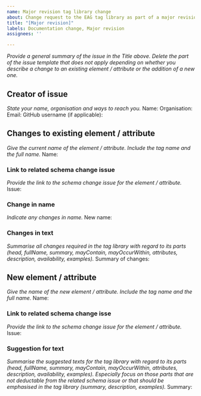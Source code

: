 ```yaml
---
name: Major revision tag library change
about: Change request to the EAG tag library as part of a major revision
title: "[Major revision]"
labels: Documentation change, Major revision
assignees: ''

---
```


_Provide a general summary of the issue in the Title above._
_Delete the part of the issue template that does not apply depending on whether you describe a change to an existing element / attribute or the addition of a new one._

## Creator of issue
_State your name, organisation and ways to reach you._
Name:
Organisation:
Email:
GitHub username (if applicable):

## Changes to existing element / attribute
_Give the current name of the element / attribute. Include the tag name and the full name._
Name:

### Link to related schema change issue
_Provide the link to the schema change issue for the element / attribute._
Issue:

### Change in name
_Indicate any changes in name._
New name:

### Changes in text
_Summarise all changes required in the tag library with regard to its parts (head, fullName, summary, mayContain, mayOccurWithin, attributes, description, availability, examples)._
Summary of changes:

## New element / attribute
_Give the name of the new element / attribute. Include the tag name and the full name._
Name:

### Link to related schema change isse
_Provide the link to the schema change issue for the element / attribute._
Issue:

### Suggestion for text
_Summarise the suggested texts for the tag library with regard to its parts (head, fullName, summary, mayContain, mayOccurWithin, attributes, description, availability, examples). Especially focus on those parts that are not deductable from the related schema issue or that should be emphasised in the tag library (summary, description, examples)._
Summary:
